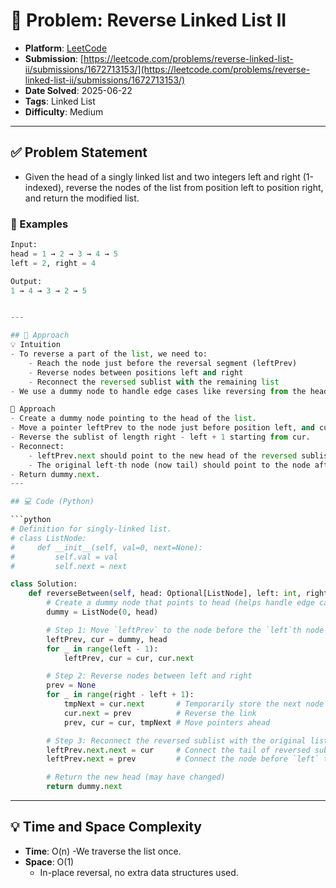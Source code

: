 # 🧲 Problem: Reverse Linked List II

- **Platform**: [LeetCode](https://leetcode.com/problems/reverse-linked-list-ii/description/)
- **Submission**: [https://leetcode.com/problems/reverse-linked-list-ii/submissions/1672713153/](https://leetcode.com/problems/reverse-linked-list-ii/submissions/1672713153/)
- **Date Solved**: 2025-06-22
- **Tags**: Linked List
- **Difficulty**: Medium

---

## ✅ Problem Statement
- Given the head of a singly linked list and two integers left and right (1-indexed), reverse the nodes of the list from position left to position right, and return the modified list.
### 📌 Examples
```python
Input:
head = 1 → 2 → 3 → 4 → 5  
left = 2, right = 4

Output:
1 → 4 → 3 → 2 → 5


---

## 🚀 Approach
💡 Intuition
- To reverse a part of the list, we need to:
    - Reach the node just before the reversal segment (leftPrev)
    - Reverse nodes between positions left and right
    - Reconnect the reversed sublist with the remaining list
- We use a dummy node to handle edge cases like reversing from the head of the list.

👣 Approach
- Create a dummy node pointing to the head of the list.
- Move a pointer leftPrev to the node just before position left, and cur to the left-th node.
- Reverse the sublist of length right - left + 1 starting from cur.
- Reconnect:
    - leftPrev.next should point to the new head of the reversed sublist.
    - The original left-th node (now tail) should point to the node after position right.
- Return dummy.next.
---

## 💻 Code (Python)

```python
# Definition for singly-linked list.
# class ListNode:
#     def __init__(self, val=0, next=None):
#         self.val = val
#         self.next = next

class Solution:
    def reverseBetween(self, head: Optional[ListNode], left: int, right: int) -> Optional[ListNode]:
        # Create a dummy node that points to head (helps handle edge cases)
        dummy = ListNode(0, head)

        # Step 1: Move `leftPrev` to the node before the `left`th node
        leftPrev, cur = dummy, head
        for _ in range(left - 1):
            leftPrev, cur = cur, cur.next

        # Step 2: Reverse nodes between left and right
        prev = None
        for _ in range(right - left + 1):
            tmpNext = cur.next       # Temporarily store the next node
            cur.next = prev          # Reverse the link
            prev, cur = cur, tmpNext # Move pointers ahead

        # Step 3: Reconnect the reversed sublist with the original list
        leftPrev.next.next = cur     # Connect the tail of reversed sublist to the node after `right`
        leftPrev.next = prev         # Connect the node before `left` to the new head of reversed sublist

        # Return the new head (may have changed)
        return dummy.next
```

---

## 💡 Time and Space Complexity
- **Time**: O(n)
  -We traverse the list once.
- **Space**: O(1)
  - In-place reversal, no extra data structures used.
